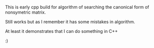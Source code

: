 This is early cpp build for algorithm of searching the canonical form of nonsymetric matrix.

Still works but as I remember it has some mistakes in algorithm.

At least it demonstrates that I can do something in C++

:)
